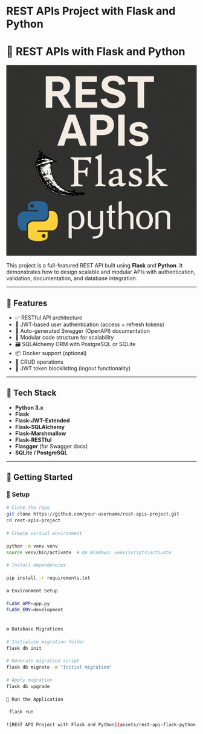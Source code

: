 # REST APIs Project with Flask and Python

# 🧠 REST APIs with Flask and Python

![REST API with Flask and Python](assets/rest-api-flask-python.png)

This project is a full-featured REST API built using **Flask** and **Python**. It demonstrates how to design scalable and modular APIs with authentication, validation, documentation, and database integration.

---

## 🔧 Features

- ✅ RESTful API architecture
- 🔐 JWT-based user authentication (access + refresh tokens)
- 📘 Auto-generated Swagger (OpenAPI) documentation
- 🧩 Modular code structure for scalability
- 🗃️ SQLAlchemy ORM with PostgreSQL or SQLite
- 📦 Docker support (optional)
- 🔄 CRUD operations
- 📂 JWT token blocklisting (logout functionality)

---

## 📁 Tech Stack

- **Python 3.x**
- **Flask**
- **Flask-JWT-Extended**
- **Flask-SQLAlchemy**
- **Flask-Marshmallow**
- **Flask-RESTful**
- **Flasgger** (for Swagger docs)
- **SQLite / PostgreSQL**

---

## 🚀 Getting Started

### 🔧 Setup

```bash
# Clone the repo
git clone https://github.com/your-username/rest-apis-project.git
cd rest-apis-project

# Create virtual environment

python -m venv venv
source venv/bin/activate  # On Windows: venv\Scripts\activate

# Install dependencies

pip install -r requirements.txt

⚙️ Environment Setup

FLASK_APP=app.py
FLASK_ENV=development


⚙️ Database Migrations

# Initialize migration folder
flask db init

# Generate migration script
flask db migrate -m "Initial migration"

# Apply migration
flask db upgrade

🏃 Run the Application
 
 flask run

![REST API Project with Flask and Python](assets/rest-api-flask-python.png)

